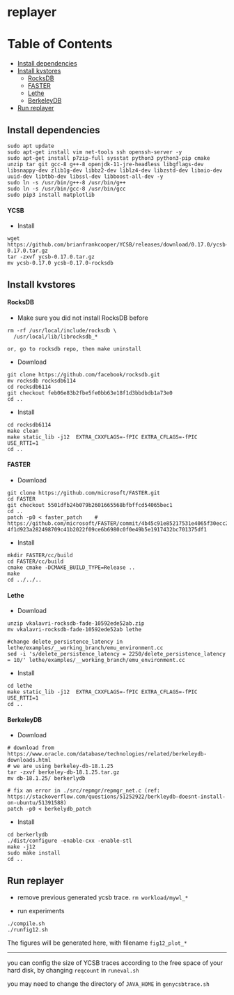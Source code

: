 # replayer


# Table of Contents

- [Install dependencies](#install-dependencies)
- [Install kvstores](#install-kvstores)
  - [RocksDB](#rocksdb)
  - [FASTER](#faster)
  - [Lethe](#lethe)
  - [BerkeleyDB](#berkeleydb)
- [Run replayer](#run-replayer)




## Install dependencies

```
sudo apt update
sudo apt-get install vim net-tools ssh openssh-server -y
sudo apt-get install p7zip-full sysstat python3 python3-pip cmake unzip tar git gcc-8 g++-8 openjdk-11-jre-headless libgflags-dev libsnappy-dev zlib1g-dev libbz2-dev liblz4-dev libzstd-dev libaio-dev uuid-dev libtbb-dev libssl-dev libboost-all-dev -y
sudo ln -s /usr/bin/g++-8 /usr/bin/g++
sudo ln -s /usr/bin/gcc-8 /usr/bin/gcc
sudo pip3 install matplotlib

```

#### YCSB

- Install

```
wget https://github.com/brianfrankcooper/YCSB/releases/download/0.17.0/ycsb-0.17.0.tar.gz
tar -zxvf ycsb-0.17.0.tar.gz
mv ycsb-0.17.0 ycsb-0.17.0-rocksdb

```


## Install kvstores

#### RocksDB

- Make sure you did not install RocksDB before

```
rm -rf /usr/local/include/rocksdb \
  /usr/local/lib/librocksdb_*

or, go to rocksdb repo, then make uninstall
```

- Download 
```
git clone https://github.com/facebook/rocksdb.git
mv rocksdb rocksdb6114
cd rocksdb6114
git checkout feb06e83b2fbe5fe0bb63e18f1d3bbdbdb1a73e0
cd ..

```

- Install 

```
cd rocksdb6114
make clean
make static_lib -j12  EXTRA_CXXFLAGS=-fPIC EXTRA_CFLAGS=-fPIC USE_RTTI=1
cd ..

```


#### FASTER

- Download 
```
git clone https://github.com/microsoft/FASTER.git
cd FASTER
git checkout 5501dfb24b079b2601665568bfbffcd54065bec1
cd ..
patch -p0 < faster_patch    # https://github.com/microsoft/FASTER/commit/4b45c91e85217531e4065f30ecc230b6523734f8#diff-4f1d923a282498709c41b2022f09ce6b6980c0f0e49b5e1917432bc701375df1

```

- Install 

```
mkdir FASTER/cc/build 
cd FASTER/cc/build
cmake cmake -DCMAKE_BUILD_TYPE=Release ..
make
cd ../../..

```

#### Lethe

- Download

```
unzip vkalavri-rocksdb-fade-10592ede52ab.zip
mv vkalavri-rocksdb-fade-10592ede52ab lethe

#change delete_persistence_latency in lethe/examples/__working_branch/emu_environment.cc
sed -i 's/delete_persistence_latency = 2250/delete_persistence_latency = 10/' lethe/examples/__working_branch/emu_environment.cc
```

- Install

```
cd lethe
make static_lib -j12  EXTRA_CXXFLAGS=-fPIC EXTRA_CFLAGS=-fPIC USE_RTTI=1
cd ..

```

#### BerkeleyDB


- Download

```
# download from https://www.oracle.com/database/technologies/related/berkeleydb-downloads.html    
# we are using berkeley-db-18.1.25
tar -zxvf berkeley-db-18.1.25.tar.gz
mv db-18.1.25/ berkerlydb

# fix an error in ./src/repmgr/repmgr_net.c (ref: https://stackoverflow.com/questions/51252922/berkleydb-doesnt-install-on-ubuntu/51391588)
patch -p0 < berkelydb_patch

```

- Install

```
cd berkerlydb
./dist/configure -enable-cxx -enable-stl
make -j12
sudo make install
cd ..

```

## Run replayer

- remove previous generated ycsb trace. `rm workload/mywl_*`

- run experiments
```
./compile.sh
./runfig12.sh
```

The figures will be generated here, with filename `fig12_plot_*`

----------------------------------------------------

you can config the size of YCSB traces according to the free space of your hard disk, by changing `reqcount` in `runeval.sh`

you may need to change the directory of `JAVA_HOME` in `genycsbtrace.sh`
 
